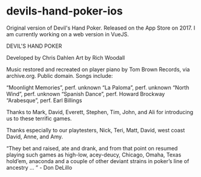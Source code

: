# devils-hand-poker-ios
Original version of Devil's Hand Poker. Released on the App Store on 2017. I am currently working on a web version in VueJS. 

DEVIL'S HAND POKER

Developed by Chris Dahlen
Art by Rich Woodall

Music restored and recreated on player piano by Tom Brown Records, via archive.org. Public domain.
Songs include:

“Moonlight Memories”, perf. unknown 
“La Paloma”, perf. unknown
“North Wind”, perf. unknown
“Spanish Dance”, perf. Howard Brockway
“Arabesque”, perf. Earl Billings

Thanks to Mark, David, Everett, Stephen, Tim, John, and Ali for introducing us to these terrific games.

Thanks especially to our playtesters, Nick, Teri, Matt, David, west coast David, Anne, and Amy.

“They bet and raised, ate and drank, and from that point on resumed playing such games as high-low, acey-deucy, Chicago, Omaha, Texas hold’em, anaconda and a couple of other deviant strains in poker’s line of ancestry … ” - Don DeLillo
